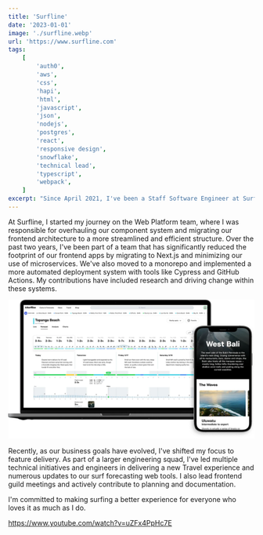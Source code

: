```yaml
---
title: 'Surfline'
date: '2023-01-01'
image: './surfline.webp'
url: 'https://www.surfline.com'
tags:
    [
        'auth0',
        'aws',
        'css',
        'hapi',
        'html',
        'javascript',
        'json',
        'nodejs',
        'postgres',
        'react',
        'responsive design',
        'snowflake',
        'technical lead',
        'typescript',
        'webpack',
    ]
excerpt: "Since April 2021, I've been a Staff Software Engineer at Surfline, where I work across our web applications stack. My primary focus is on the UI layer, using technologies like TypeScript, React, and Next.js. I also contribute to building and maintaining our APIs and databases, and we frequently work with AWS."
---
```


At Surfline, I started my journey on the Web Platform team, where I was responsible for overhauling our component system and migrating our frontend architecture to a more streamlined and efficient structure. Over the past two years, I've been part of a team that has significantly reduced the footprint of our frontend apps by migrating to Next.js and minimizing our use of microservices. We've also moved to a monorepo and implemented a more automated deployment system with tools like Cypress and GitHub Actions. My contributions have included research and driving change within these systems.

![Surfline Website](./surfline-site.webp)

Recently, as our business goals have evolved, I've shifted my focus to feature delivery. As part of a larger engineering squad, I've led multiple technical initiatives and engineers in delivering a new Travel experience and numerous updates to our surf forecasting web tools. I also lead frontend guild meetings and actively contribute to planning and documentation.

I'm committed to making surfing a better experience for everyone who loves it as much as I do.

https://www.youtube.com/watch?v=uZFx4PpHc7E